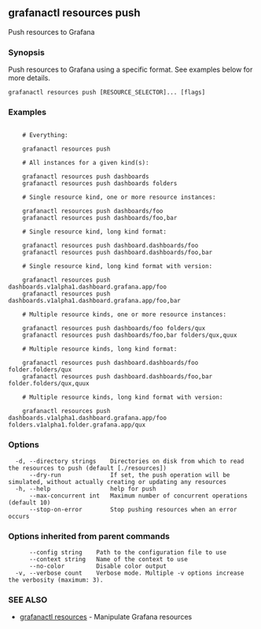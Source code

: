 ## grafanactl resources push

Push resources to Grafana

### Synopsis

Push resources to Grafana using a specific format. See examples below for more details.

```
grafanactl resources push [RESOURCE_SELECTOR]... [flags]
```

### Examples

```

	# Everything:

	grafanactl resources push

	# All instances for a given kind(s):

	grafanactl resources push dashboards
	grafanactl resources push dashboards folders

	# Single resource kind, one or more resource instances:

	grafanactl resources push dashboards/foo
	grafanactl resources push dashboards/foo,bar

	# Single resource kind, long kind format:

	grafanactl resources push dashboard.dashboards/foo
	grafanactl resources push dashboard.dashboards/foo,bar

	# Single resource kind, long kind format with version:

	grafanactl resources push dashboards.v1alpha1.dashboard.grafana.app/foo
	grafanactl resources push dashboards.v1alpha1.dashboard.grafana.app/foo,bar

	# Multiple resource kinds, one or more resource instances:

	grafanactl resources push dashboards/foo folders/qux
	grafanactl resources push dashboards/foo,bar folders/qux,quux

	# Multiple resource kinds, long kind format:

	grafanactl resources push dashboard.dashboards/foo folder.folders/qux
	grafanactl resources push dashboard.dashboards/foo,bar folder.folders/qux,quux

	# Multiple resource kinds, long kind format with version:

	grafanactl resources push dashboards.v1alpha1.dashboard.grafana.app/foo folders.v1alpha1.folder.grafana.app/qux
```

### Options

```
  -d, --directory strings    Directories on disk from which to read the resources to push (default [./resources])
      --dry-run              If set, the push operation will be simulated, without actually creating or updating any resources
  -h, --help                 help for push
      --max-concurrent int   Maximum number of concurrent operations (default 10)
      --stop-on-error        Stop pushing resources when an error occurs
```

### Options inherited from parent commands

```
      --config string    Path to the configuration file to use
      --context string   Name of the context to use
      --no-color         Disable color output
  -v, --verbose count    Verbose mode. Multiple -v options increase the verbosity (maximum: 3).
```

### SEE ALSO

* [grafanactl resources](grafanactl_resources.md)	 - Manipulate Grafana resources

